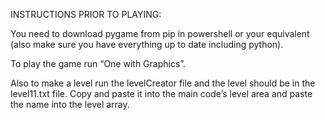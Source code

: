INSTRUCTIONS PRIOR TO PLAYING:

You need to download pygame from pip in powershell or your equivalent (also make sure you have everything up to date including python).

To play the game run “One with Graphics”.

Also to make a level run the levelCreator file and the level should be in the level11.txt file. Copy and paste it into the main code’s level area and paste the name into the level array.

